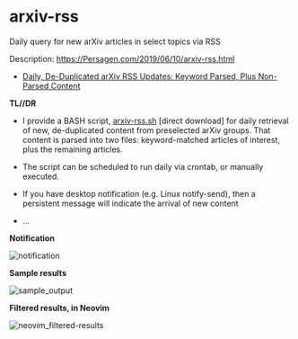 # arxiv-rss
Daily query for new arXiv articles in select topics via RSS

Description: https://Persagen.com/2019/06/10/arxiv-rss.html

  * [Daily, De-Duplicated arXiv RSS Updates: Keyword Parsed, Plus Non-Parsed Content](https://persagen.com/2019/06/10/arxiv-rss.html)

**TL//DR**

* I provide a BASH script, [arxiv-rss.sh](https://persagen.com/files/misc/arxiv-rss.sh) [direct download] for daily retrieval of new, de-duplicated content from preselected arXiv groups.  That content is parsed into two files: keyword-matched articles of interest, plus the remaining articles.

* The script can be scheduled to run daily via crontab, or manually executed.

* If you have desktop notification (e.g. Linux notify-send), then a persistent message will indicate the arrival of new content

* ...

**Notification**

![notification](https://persagen.com/files/misc/arXiv-RSS-notify-send2.png)

**Sample results**

![sample_output](https://persagen.com/files/misc/arxiv-rss-Krusader.png)

**Filtered results, in Neovim**

![neovim_filtered-results](https://persagen.com/files/misc/arxiv-rss-in_Neovim.png)
